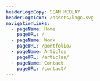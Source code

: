 ```yaml
---
headerLogoCopy: SEAN MCQUAY
headerLogoIcon: /assets/logo.svg
navigationLinks:
  - pageName: Home
    pageURL: /
  - pageName: Work
    pageURL: /portfolio/
  - pageName: Articles
    pageURL: /articles/
  - pageName: Contact
    pageURL: /contact/
---
```

